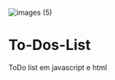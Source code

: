 ![images (5)](https://user-images.githubusercontent.com/47927016/99161120-836c5c00-26cd-11eb-9e5a-fed027ca789e.jpeg)
# To-Dos-List
ToDo list em javascript e html
